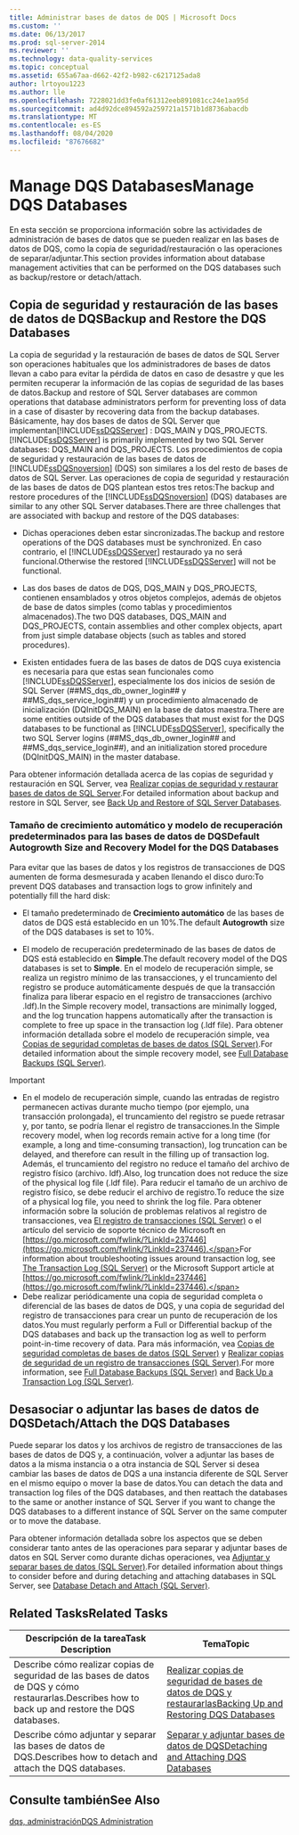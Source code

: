 ```yaml
---
title: Administrar bases de datos de DQS | Microsoft Docs
ms.custom: ''
ms.date: 06/13/2017
ms.prod: sql-server-2014
ms.reviewer: ''
ms.technology: data-quality-services
ms.topic: conceptual
ms.assetid: 655a67aa-d662-42f2-b982-c6217125ada8
author: lrtoyou1223
ms.author: lle
ms.openlocfilehash: 7228021dd3fe0af61312eeb891081cc24e1aa95d
ms.sourcegitcommit: ad4d92dce894592a259721a1571b1d8736abacdb
ms.translationtype: MT
ms.contentlocale: es-ES
ms.lasthandoff: 08/04/2020
ms.locfileid: "87676682"
---
```

# <a name="manage-dqs-databases"></a><span data-ttu-id="c1dcd-102">Manage DQS Databases</span><span class="sxs-lookup"><span data-stu-id="c1dcd-102">Manage DQS Databases</span></span>
  <span data-ttu-id="c1dcd-103">En esta sección se proporciona información sobre las actividades de administración de bases de datos que se pueden realizar en las bases de datos de DQS, como la copia de seguridad/restauración o las operaciones de separar/adjuntar.</span><span class="sxs-lookup"><span data-stu-id="c1dcd-103">This section provides information about database management activities that can be performed on the DQS databases such as backup/restore or detach/attach.</span></span>  
  
##  <a name="backup-and-restore-the-dqs-databases"></a><a name="BackupRestore"></a> <span data-ttu-id="c1dcd-104">Copia de seguridad y restauración de las bases de datos de DQS</span><span class="sxs-lookup"><span data-stu-id="c1dcd-104">Backup and Restore the DQS Databases</span></span>  
 <span data-ttu-id="c1dcd-105">La copia de seguridad y la restauración de bases de datos de SQL Server son operaciones habituales que los administradores de bases de datos llevan a cabo para evitar la pérdida de datos en caso de desastre y que les permiten recuperar la información de las copias de seguridad de las bases de datos.</span><span class="sxs-lookup"><span data-stu-id="c1dcd-105">Backup and restore of SQL Server databases are common operations that database administrators perform for preventing loss of data in a case of disaster by recovering data from the backup databases.</span></span> <span data-ttu-id="c1dcd-106">Básicamente, hay dos bases de datos de SQL Server que implementan[!INCLUDE[ssDQSServer](../includes/ssdqsserver-md.md)] : DQS_MAIN y DQS_PROJECTS.</span><span class="sxs-lookup"><span data-stu-id="c1dcd-106">[!INCLUDE[ssDQSServer](../includes/ssdqsserver-md.md)] is primarily implemented by two SQL Server databases: DQS_MAIN and DQS_PROJECTS.</span></span> <span data-ttu-id="c1dcd-107">Los procedimientos de copia de seguridad y restauración de las bases de datos de [!INCLUDE[ssDQSnoversion](../includes/ssdqsnoversion-md.md)] (DQS) son similares a los del resto de bases de datos de SQL Server. Las operaciones de copia de seguridad y restauración de las bases de datos de DQS plantean estos tres retos:</span><span class="sxs-lookup"><span data-stu-id="c1dcd-107">The backup and restore procedures of the [!INCLUDE[ssDQSnoversion](../includes/ssdqsnoversion-md.md)] (DQS) databases are similar to any other SQL Server databases.There are three challenges that are associated with backup and restore of the DQS databases:</span></span>  
  
-   <span data-ttu-id="c1dcd-108">Dichas operaciones deben estar sincronizadas.</span><span class="sxs-lookup"><span data-stu-id="c1dcd-108">The backup and restore operations of the DQS databases must be synchronized.</span></span> <span data-ttu-id="c1dcd-109">En caso contrario, el [!INCLUDE[ssDQSServer](../includes/ssdqsserver-md.md)] restaurado ya no será funcional.</span><span class="sxs-lookup"><span data-stu-id="c1dcd-109">Otherwise the restored [!INCLUDE[ssDQSServer](../includes/ssdqsserver-md.md)] will not be functional.</span></span>  
  
-   <span data-ttu-id="c1dcd-110">Las dos bases de datos de DQS, DQS_MAIN y DQS_PROJECTS, contienen ensamblados y otros objetos complejos, además de objetos de base de datos simples (como tablas y procedimientos almacenados).</span><span class="sxs-lookup"><span data-stu-id="c1dcd-110">The two DQS databases, DQS_MAIN and DQS_PROJECTS, contain assemblies and other complex objects, apart from just simple database objects (such as tables and stored procedures).</span></span>  
  
-   <span data-ttu-id="c1dcd-111">Existen entidades fuera de las bases de datos de DQS cuya existencia es necesaria para que estas sean funcionales como [!INCLUDE[ssDQSServer](../includes/ssdqsserver-md.md)], especialmente los dos inicios de sesión de SQL Server (##MS_dqs_db_owner_login## y ##MS_dqs_service_login##) y un procedimiento almacenado de inicialización (DQInitDQS_MAIN) en la base de datos maestra.</span><span class="sxs-lookup"><span data-stu-id="c1dcd-111">There are some entities outside of the DQS databases that must exist for the DQS databases to be functional as [!INCLUDE[ssDQSServer](../includes/ssdqsserver-md.md)], specifically the two SQL Server logins (##MS_dqs_db_owner_login## and ##MS_dqs_service_login##), and an initialization stored procedure (DQInitDQS_MAIN) in the master database.</span></span>  
  
 <span data-ttu-id="c1dcd-112">Para obtener información detallada acerca de las copias de seguridad y restauración en SQL Server, vea [Realizar copias de seguridad y restaurar bases de datos de SQL Server](../relational-databases/backup-restore/back-up-and-restore-of-sql-server-databases.md).</span><span class="sxs-lookup"><span data-stu-id="c1dcd-112">For detailed information about backup and restore in SQL Server, see [Back Up and Restore of SQL Server Databases](../relational-databases/backup-restore/back-up-and-restore-of-sql-server-databases.md).</span></span>  
  
### <a name="default-autogrowth-size-and-recovery-model-for-the-dqs-databases"></a><span data-ttu-id="c1dcd-113">Tamaño de crecimiento automático y modelo de recuperación predeterminados para las bases de datos de DQS</span><span class="sxs-lookup"><span data-stu-id="c1dcd-113">Default Autogrowth Size and Recovery Model for the DQS Databases</span></span>  
 <span data-ttu-id="c1dcd-114">Para evitar que las bases de datos y los registros de transacciones de DQS aumenten de forma desmesurada y acaben llenando el disco duro:</span><span class="sxs-lookup"><span data-stu-id="c1dcd-114">To prevent DQS databases and transaction logs to grow infinitely and potentially fill the hard disk:</span></span>  
  
-   <span data-ttu-id="c1dcd-115">El tamaño predeterminado de **Crecimiento automático** de las bases de datos de DQS está establecido en un 10%.</span><span class="sxs-lookup"><span data-stu-id="c1dcd-115">The default **Autogrowth** size of the DQS databases is set to 10%.</span></span>  
  
-   <span data-ttu-id="c1dcd-116">El modelo de recuperación predeterminado de las bases de datos de DQS está establecido en **Simple**.</span><span class="sxs-lookup"><span data-stu-id="c1dcd-116">The default recovery model of the DQS databases is set to **Simple**.</span></span> <span data-ttu-id="c1dcd-117">En el modelo de recuperación simple, se realiza un registro mínimo de las transacciones, y el truncamiento del registro se produce automáticamente después de que la transacción finaliza para liberar espacio en el registro de transacciones (archivo .ldf).</span><span class="sxs-lookup"><span data-stu-id="c1dcd-117">In the Simple recovery model, transactions are minimally logged, and the log truncation happens automatically after the transaction is complete to free up space in the transaction log (.ldf file).</span></span> <span data-ttu-id="c1dcd-118">Para obtener información detallada sobre el modelo de recuperación simple, vea [Copias de seguridad completas de bases de datos &#40;SQL Server&#41;](../relational-databases/backup-restore/full-database-backups-sql-server.md).</span><span class="sxs-lookup"><span data-stu-id="c1dcd-118">For detailed information about the simple recovery model, see [Full Database Backups &#40;SQL Server&#41;](../relational-databases/backup-restore/full-database-backups-sql-server.md).</span></span>  
  
> [!IMPORTANT]
>  -   <span data-ttu-id="c1dcd-119">En el modelo de recuperación simple, cuando las entradas de registro permanecen activas durante mucho tiempo (por ejemplo, una transacción prolongada), el truncamiento del registro se puede retrasar y, por tanto, se podría llenar el registro de transacciones.</span><span class="sxs-lookup"><span data-stu-id="c1dcd-119">In the Simple recovery model, when log records remain active for a long time (for example, a long and time-consuming transaction), log truncation can be delayed, and therefore can result in the filling up of transaction log.</span></span> <span data-ttu-id="c1dcd-120">Además, el truncamiento del registro no reduce el tamaño del archivo de registro físico (archivo. ldf).</span><span class="sxs-lookup"><span data-stu-id="c1dcd-120">Also, log truncation does not reduce the size of the physical log file (.ldf file).</span></span> <span data-ttu-id="c1dcd-121">Para reducir el tamaño de un archivo de registro físico, se debe reducir el archivo de registro.</span><span class="sxs-lookup"><span data-stu-id="c1dcd-121">To reduce the size of a physical log file, you need to shrink the log file.</span></span> <span data-ttu-id="c1dcd-122">Para obtener información sobre la solución de problemas relativos al registro de transacciones, vea [El registro de transacciones &#40;SQL Server&#41;](../relational-databases/logs/the-transaction-log-sql-server.md) o el artículo del servicio de soporte técnico de Microsoft en [https://go.microsoft.com/fwlink/?LinkId=237446](https://go.microsoft.com/fwlink/?LinkId=237446).</span><span class="sxs-lookup"><span data-stu-id="c1dcd-122">For information about troubleshooting issues around transaction log, see [The Transaction Log &#40;SQL Server&#41;](../relational-databases/logs/the-transaction-log-sql-server.md) or the Microsoft Support article at [https://go.microsoft.com/fwlink/?LinkId=237446](https://go.microsoft.com/fwlink/?LinkId=237446).</span></span>  
> -   <span data-ttu-id="c1dcd-123">Debe realizar periódicamente una copia de seguridad completa o diferencial de las bases de datos de DQS, y una copia de seguridad del registro de transacciones para crear un punto de recuperación de los datos.</span><span class="sxs-lookup"><span data-stu-id="c1dcd-123">You must regularly perform a Full or Differential backup of the DQS databases and back up the transaction log as well to perform point-in-time recovery of data.</span></span> <span data-ttu-id="c1dcd-124">Para más información, vea [Copias de seguridad completas de bases de datos &#40;SQL Server&#41;](../relational-databases/backup-restore/full-database-backups-sql-server.md) y [Realizar copias de seguridad de un registro de transacciones &#40;SQL Server&#41;](../relational-databases/backup-restore/back-up-a-transaction-log-sql-server.md).</span><span class="sxs-lookup"><span data-stu-id="c1dcd-124">For more information, see [Full Database Backups &#40;SQL Server&#41;](../relational-databases/backup-restore/full-database-backups-sql-server.md) and [Back Up a Transaction Log &#40;SQL Server&#41;](../relational-databases/backup-restore/back-up-a-transaction-log-sql-server.md).</span></span>  
  
##  <a name="detachattach-the-dqs-databases"></a><a name="DetachAttach"></a><span data-ttu-id="c1dcd-125">Desasociar o adjuntar las bases de datos de DQS</span><span class="sxs-lookup"><span data-stu-id="c1dcd-125">Detach/Attach the DQS Databases</span></span>  
 <span data-ttu-id="c1dcd-126">Puede separar los datos y los archivos de registro de transacciones de las bases de datos de DQS y, a continuación, volver a adjuntar las bases de datos a la misma instancia o a otra instancia de SQL Server si desea cambiar las bases de datos de DQS a una instancia diferente de SQL Server en el mismo equipo o mover la base de datos.</span><span class="sxs-lookup"><span data-stu-id="c1dcd-126">You can detach the data and transaction log files of the DQS databases, and then reattach the databases to the same or another instance of SQL Server if you want to change the DQS databases to a different instance of SQL Server on the same computer or to move the database.</span></span>  
  
 <span data-ttu-id="c1dcd-127">Para obtener información detallada sobre los aspectos que se deben considerar tanto antes de las operaciones para separar y adjuntar bases de datos en SQL Server como durante dichas operaciones, vea [Adjuntar y separar bases de datos &#40;SQL Server&#41;](../relational-databases/databases/database-detach-and-attach-sql-server.md).</span><span class="sxs-lookup"><span data-stu-id="c1dcd-127">For detailed information about things to consider before and during detaching and attaching databases in SQL Server, see [Database Detach and Attach &#40;SQL Server&#41;](../relational-databases/databases/database-detach-and-attach-sql-server.md).</span></span>  
  
## <a name="related-tasks"></a><span data-ttu-id="c1dcd-128">Related Tasks</span><span class="sxs-lookup"><span data-stu-id="c1dcd-128">Related Tasks</span></span>  
  
|<span data-ttu-id="c1dcd-129">Descripción de la tarea</span><span class="sxs-lookup"><span data-stu-id="c1dcd-129">Task Description</span></span>|<span data-ttu-id="c1dcd-130">Tema</span><span class="sxs-lookup"><span data-stu-id="c1dcd-130">Topic</span></span>|  
|----------------------|-----------|  
|<span data-ttu-id="c1dcd-131">Describe cómo realizar copias de seguridad de las bases de datos de DQS y cómo restaurarlas.</span><span class="sxs-lookup"><span data-stu-id="c1dcd-131">Describes how to back up and restore the DQS databases.</span></span>|[<span data-ttu-id="c1dcd-132">Realizar copias de seguridad de bases de datos de DQS y restaurarlas</span><span class="sxs-lookup"><span data-stu-id="c1dcd-132">Backing Up and Restoring DQS Databases</span></span>](../../2014/data-quality-services/backing-up-and-restoring-dqs-databases.md)|  
|<span data-ttu-id="c1dcd-133">Describe cómo adjuntar y separar las bases de datos de DQS.</span><span class="sxs-lookup"><span data-stu-id="c1dcd-133">Describes how to detach and attach the DQS databases.</span></span>|[<span data-ttu-id="c1dcd-134">Separar y adjuntar bases de datos de DQS</span><span class="sxs-lookup"><span data-stu-id="c1dcd-134">Detaching and Attaching DQS Databases</span></span>](../../2014/data-quality-services/detaching-and-attaching-dqs-databases.md)|  
  
## <a name="see-also"></a><span data-ttu-id="c1dcd-135">Consulte también</span><span class="sxs-lookup"><span data-stu-id="c1dcd-135">See Also</span></span>  
 [<span data-ttu-id="c1dcd-136">dqs, administración</span><span class="sxs-lookup"><span data-stu-id="c1dcd-136">DQS Administration</span></span>](../../2014/data-quality-services/dqs-administration.md)  
  
  
